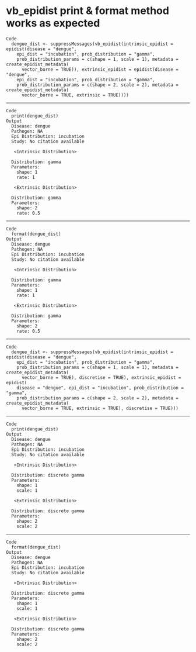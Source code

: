 # vb_epidist print & format method works as expected

    Code
      dengue_dist <- suppressMessages(vb_epidist(intrinsic_epidist = epidist(disease = "dengue",
        epi_dist = "incubation", prob_distribution = "gamma",
        prob_distribution_params = c(shape = 1, scale = 1), metadata = create_epidist_metadata(
          vector_borne = TRUE)), extrinsic_epidist = epidist(disease = "dengue",
        epi_dist = "incubation", prob_distribution = "gamma",
        prob_distribution_params = c(shape = 2, scale = 2), metadata = create_epidist_metadata(
          vector_borne = TRUE, extrinsic = TRUE))))

---

    Code
      print(dengue_dist)
    Output
      Disease: dengue
      Pathogen: NA
      Epi Distribution: incubation
      Study: No citation available
      
       <Intrinsic Distribution> 
      
      Distribution: gamma
      Parameters:
        shape: 1
        rate: 1
      
       <Extrinsic Distribution> 
      
      Distribution: gamma
      Parameters:
        shape: 2
        rate: 0.5

---

    Code
      format(dengue_dist)
    Output
      Disease: dengue
      Pathogen: NA
      Epi Distribution: incubation
      Study: No citation available
      
       <Intrinsic Distribution> 
      
      Distribution: gamma
      Parameters:
        shape: 1
        rate: 1
      
       <Extrinsic Distribution> 
      
      Distribution: gamma
      Parameters:
        shape: 2
        rate: 0.5

---

    Code
      dengue_dist <- suppressMessages(vb_epidist(intrinsic_epidist = epidist(disease = "dengue",
        epi_dist = "incubation", prob_distribution = "gamma",
        prob_distribution_params = c(shape = 1, scale = 1), metadata = create_epidist_metadata(
          vector_borne = TRUE), discretise = TRUE), extrinsic_epidist = epidist(
        disease = "dengue", epi_dist = "incubation", prob_distribution = "gamma",
        prob_distribution_params = c(shape = 2, scale = 2), metadata = create_epidist_metadata(
          vector_borne = TRUE, extrinsic = TRUE), discretise = TRUE)))

---

    Code
      print(dengue_dist)
    Output
      Disease: dengue
      Pathogen: NA
      Epi Distribution: incubation
      Study: No citation available
      
       <Intrinsic Distribution> 
      
      Distribution: discrete gamma
      Parameters:
        shape: 1
        scale: 1
      
       <Extrinsic Distribution> 
      
      Distribution: discrete gamma
      Parameters:
        shape: 2
        scale: 2

---

    Code
      format(dengue_dist)
    Output
      Disease: dengue
      Pathogen: NA
      Epi Distribution: incubation
      Study: No citation available
      
       <Intrinsic Distribution> 
      
      Distribution: discrete gamma
      Parameters:
        shape: 1
        scale: 1
      
       <Extrinsic Distribution> 
      
      Distribution: discrete gamma
      Parameters:
        shape: 2
        scale: 2

